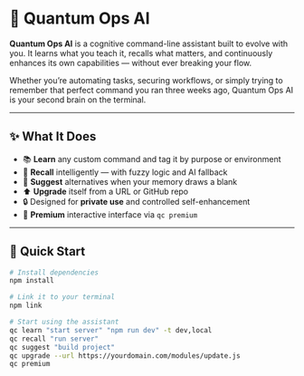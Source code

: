# 🧠 Quantum Ops AI

**Quantum Ops AI** is a cognitive command-line assistant built to evolve with you. It learns what you teach it, recalls what matters, and continuously enhances its own capabilities — without ever breaking your flow.

Whether you’re automating tasks, securing workflows, or simply trying to remember that perfect command you ran three weeks ago, Quantum Ops AI is your second brain on the terminal.

---

## ✨ What It Does

- 📚 **Learn** any custom command and tag it by purpose or environment
- 🧠 **Recall** intelligently — with fuzzy logic and AI fallback
- 🤖 **Suggest** alternatives when your memory draws a blank
- ⬆️ **Upgrade** itself from a URL or GitHub repo
- 🔒 Designed for **private use** and controlled self-enhancement
- 💎 **Premium** interactive interface via `qc premium`

---

## 🚀 Quick Start

```bash
# Install dependencies
npm install

# Link it to your terminal
npm link

# Start using the assistant
qc learn "start server" "npm run dev" -t dev,local
qc recall "run server"
qc suggest "build project"
qc upgrade --url https://yourdomain.com/modules/update.js
qc premium

